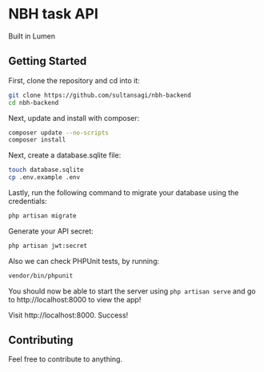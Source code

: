 # NBH task API

Built in Lumen
## Getting Started

First, clone the repository and cd into it:

```bash
git clone https://github.com/sultansagi/nbh-backend
cd nbh-backend
```

Next, update and install with composer:

```bash
composer update --no-scripts
composer install
```

Next, create a database.sqlite file:

```bash
touch database.sqlite
cp .env.example .env
```

Lastly, run the following command to migrate your database using the credentials:

```bash
php artisan migrate
```

Generate your API secret:
```bash
php artisan jwt:secret
```

Also we can check PHPUnit tests, by running:
```bash
vendor/bin/phpunit
```

You should now be able to start the server using `php artisan serve` and go to http://localhost:8000 to view the app!

Visit http://localhost:8000. Success!

## Contributing

Feel free to contribute to anything.